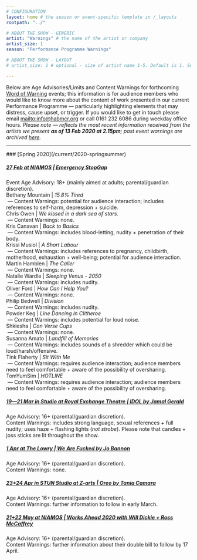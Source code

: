```yaml
---
# CONFIGURATION
layout: home # the season or event-specific template in /_layouts
rootpath: "../"

# ABOUT THE SHOW - GENERIC
artist: "Warnings" # the name of the artist or company
artist_size: 1
season: "Performance Programme Warnings"

# ABOUT THE SHOW - LAYOUT
# artist_size: 1 # optional - size of artist name 1-5. Default is 1. Set longer names to lower values

---
```

Below are Age Advisories/Limits and Content Warnings for forthcoming [Word of Warning](/) events; this information is for audience members who would like to know more about the content of work presented in our current Performance Programme — particularly highlighting elements that may distress, cause upset, or trigger. If you would like to get in touch please email <mailto:info@habmcr.org> or call 0161 232 6086 during weekday office hours. *Please note — reflects the most recent information received from the artists we present **as of 13 Feb 2020 at 2.15pm**; past event warnings are archived [here](/archive/warnings).*         
<hr>          
### [Spring 2020](/current/2020-springsummer)         
        
##### [27 Feb at NIAMOS | Emergency StopGap](/current/2020-emergencystopgap)        
Event Age Advisory: 18+ (mainly aimed at adults; parental/guardian discretion).        
Bethany Mountain | *15.8% Tired*<br>&nbsp;— Content Warnings: potential for audience interaction; includes references to self-harm, depression + suicide.        
Chris Owen | *We kissed in a dark sea of stars.*<br>&nbsp;— Content Warnings: none.        
Kris Canavan | *Back to Basics*<br>&nbsp;— Content Warnings: includes blood-letting, nudity + penetration of their body.         
Krissi Musiol | *A Short Labour*<br>&nbsp;— Content Warnings: includes references to pregnancy, childbirth, motherhood, exhaustion + well-being; potential for audience interaction.         
Martin Hamblen | *The Caller*<br>&nbsp;— Content Warnings: none.          
Natalie Wardle | *Sleeping Venus - 2050*<br>&nbsp;— Content Warnings: includes nudity.         
Oliver Ford | *How Can I Help You?*<br>&nbsp;— Content Warnings: none.         
Philip Bedwell | *Division*<br>&nbsp;— Content Warnings: includes nudity.         
Powder Keg | *Line Dancing In Clitheroe*<br>&nbsp;— Content Warnings: includes potential for loud noise.         
Shkiesha | *Con Verse Cups*<br>&nbsp;— Content Warnings: none.         
Susanna Amato | *Landfill of Memories*<br>&nbsp;— Content Warnings: includes sounds of a shredder which could be loud/harsh/offensive.         
Tink Flaherty | *Sit With Me*<br>&nbsp;— Content Warnings: requires audience interaction; audience members need to feel comfortable + aware of the possibility of oversharing.         
TomYumSim | *HOTLINE*<br>&nbsp;— Content Warnings: requires audience interaction; audience members need to feel comfortable + aware of the possibility of oversharing.          
         
##### [19—21 Mar in Studio at Royal Exchange Theatre | *IDOL* by Jamal Gerald](/current/2020-springsummer/gerald)       
Age Advisory: 16+ (parental/guardian discretion).<br>Content Warnings: includes strong language, sexual references + full nudity; uses haze + flashing lights (*not strobe*). Please note that candles + joss sticks are lit throughout the show.        
            
##### [1 Apr at The Lowry | *We Are Fucked* by Jo Bannon](/current/2020-springsummer/bannon)       
Age Advisory: 16+ (parental/guardian discretion).<br>Content Warnings: none.       
           
##### [23+24 Apr in STUN Studio at Z-arts | *Oreo* by Tania Camara](/current/2020-springsummer/camara)        
Age Advisory: 16+ (parental/guardian discretion).<br>Content Warnings: further information to follow in early March.        
           
##### [21+22 May at NIAMOS | Works Ahead 2020 with Will Dickie + Ross McCaffrey](/current/2020-worksahead)       
Age Advisory: 16+ (parental/guardian discretion).<br>Content Warnings: further information about their double bill to follow by 17 April.
